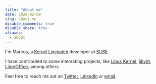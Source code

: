 ```yaml
---
title: "About me"
date: 2020-02-09
slug: about-me
disable_comments: true
disable_share: true
aliases:
  - about
---
```


I'm Marcos, a [Kernel
Livepatch](https://www.kernel.org/doc/html/latest/livepatch/livepatch.html)
developer at [SUSE](https://suse.com).

I have contributed to some interesting projects, like
[Linux Kernel](https://git.kernel.org/pub/scm/linux/kernel/git/torvalds/linux.git/log/?qt=author&q=Marcos+Paulo+de+Souza),
[libvirt](https://gitlab.com/search?group_id=130330&project_id=192693&repository_ref=master&scope=commits&search=Marcos+Paulo+de+Souza),
[LibreOffice](https://cgit.freedesktop.org/libreoffice/core/log/?qt=author&q=Marcos+Paulo+de+Souza),
among others.

Feel free to reach me out on [Twitter](https://twitter.com/omarcossouza),
[LinkedIn](https://www.linkedin.com/in/marcospsouza/) or
[email](mailto:marcos.souza.org@gmail.com).
